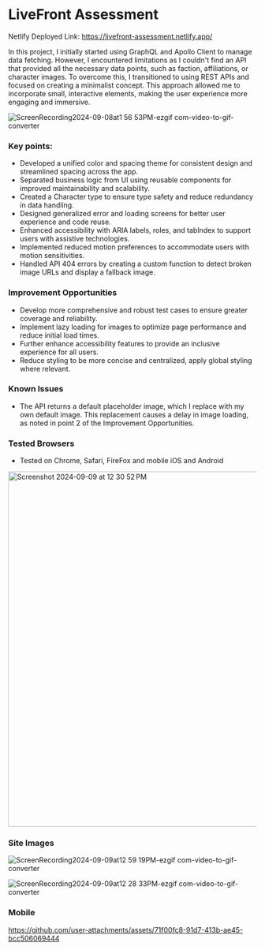 # LiveFront Assessment
Netlify Deployed Link: https://livefront-assessment.netlify.app/

In this project, I initially started using GraphQL and Apollo Client to manage data fetching. However, I encountered limitations as I couldn't find an API that provided all the necessary data points, such as faction, affiliations, or character images. To overcome this, I transitioned to using REST APIs and focused on creating a minimalist concept. This approach allowed me to incorporate small, interactive elements, making the user experience more engaging and immersive.


![ScreenRecording2024-09-08at1 56 53PM-ezgif com-video-to-gif-converter](https://github.com/user-attachments/assets/9232f1af-94a7-4be1-bca5-a110c6727157)

### Key points:

- Developed a unified color and spacing theme for consistent design and streamlined spacing across the app.
- Separated business logic from UI using reusable components for improved maintainability and scalability.
- Created a Character type to ensure type safety and reduce redundancy in data handling.
- Designed generalized error and loading screens for better user experience and code reuse.
- Enhanced accessibility with ARIA labels, roles, and tabIndex to support users with assistive technologies.
- Implemented reduced motion preferences to accommodate users with motion sensitivities.
- Handled API 404 errors by creating a custom function to detect broken image URLs and display a fallback image.

### Improvement Opportunities

- Develop more comprehensive and robust test cases to ensure greater coverage and reliability.
- Implement lazy loading for images to optimize page performance and reduce initial load times.
- Further enhance accessibility features to provide an inclusive experience for all users.
- Reduce styling to be more concise and centralized, apply global styling where relevant.
  
### Known Issues
- The API returns a default placeholder image, which I replace with my own default image. This replacement causes a delay in image loading, as noted in point 2 of the Improvement Opportunities.

 ### Tested Browsers
  - Tested on Chrome, Safari, FireFox and mobile iOS and Android
   <img width="720" alt="Screenshot 2024-09-09 at 12 30 52 PM" src="https://github.com/user-attachments/assets/2867e59b-d907-4e13-a396-2c98d4576d2e">

### Site Images
![ScreenRecording2024-09-09at12 59 19PM-ezgif com-video-to-gif-converter](https://github.com/user-attachments/assets/a9c6938d-3a27-43a9-a487-31af4622bef0)

![ScreenRecording2024-09-09at12 28 33PM-ezgif com-video-to-gif-converter](https://github.com/user-attachments/assets/74484229-dc1c-404a-b4cb-acbe5f8639ec)

### Mobile



https://github.com/user-attachments/assets/71f00fc8-91d7-413b-ae45-bcc506069444





